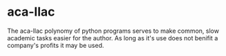 # aca-llac
The aca-llac polynomy of python programs serves to make common, slow academic tasks easier for the author. As long as it's use does not benifit a company's profits it may be used.
